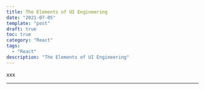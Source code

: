 ```yaml
---
title: The Elements of UI Engineering
date: "2021-07-05"
template: "post"
draft: true
toc: true
category: "React"
tags:
  - "React"
description: "The Elements of UI Engineering"
---
```



xxx

---

